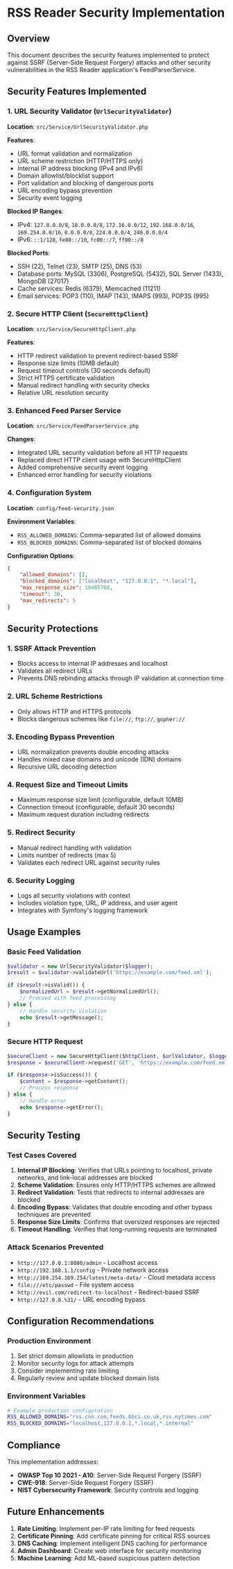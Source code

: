 # RSS Reader Security Implementation

## Overview

This document describes the security features implemented to protect against SSRF (Server-Side Request Forgery) attacks and other security vulnerabilities in the RSS Reader application's FeedParserService.

## Security Features Implemented

### 1. URL Security Validator (`UrlSecurityValidator`)

**Location**: `src/Service/UrlSecurityValidator.php`

**Features**:
- URL format validation and normalization
- URL scheme restriction (HTTP/HTTPS only)
- Internal IP address blocking (IPv4 and IPv6)
- Domain allowlist/blocklist support
- Port validation and blocking of dangerous ports
- URL encoding bypass prevention
- Security event logging

**Blocked IP Ranges**:
- IPv4: `127.0.0.0/8`, `10.0.0.0/8`, `172.16.0.0/12`, `192.168.0.0/16`, `169.254.0.0/16`, `0.0.0.0/8`, `224.0.0.0/4`, `240.0.0.0/4`
- IPv6: `::1/128`, `fe80::/10`, `fc00::/7`, `ff00::/8`

**Blocked Ports**:
- SSH (22), Telnet (23), SMTP (25), DNS (53)
- Database ports: MySQL (3306), PostgreSQL (5432), SQL Server (1433), MongoDB (27017)
- Cache services: Redis (6379), Memcached (11211)
- Email services: POP3 (110), IMAP (143), IMAPS (993), POP3S (995)

### 2. Secure HTTP Client (`SecureHttpClient`)

**Location**: `src/Service/SecureHttpClient.php`

**Features**:
- HTTP redirect validation to prevent redirect-based SSRF
- Response size limits (10MB default)
- Request timeout controls (30 seconds default)
- Strict HTTPS certificate validation
- Manual redirect handling with security checks
- Relative URL resolution security

### 3. Enhanced Feed Parser Service

**Location**: `src/Service/FeedParserService.php`

**Changes**:
- Integrated URL security validation before all HTTP requests
- Replaced direct HTTP client usage with SecureHttpClient
- Added comprehensive security event logging
- Enhanced error handling for security violations

### 4. Configuration System

**Location**: `config/feed-security.json`

**Environment Variables**:
- `RSS_ALLOWED_DOMAINS`: Comma-separated list of allowed domains
- `RSS_BLOCKED_DOMAINS`: Comma-separated list of blocked domains

**Configuration Options**:
```json
{
    "allowed_domains": [],
    "blocked_domains": ["localhost", "127.0.0.1", "*.local"],
    "max_response_size": 10485760,
    "timeout": 30,
    "max_redirects": 5
}
```

## Security Protections

### 1. SSRF Attack Prevention
- Blocks access to internal IP addresses and localhost
- Validates all redirect URLs
- Prevents DNS rebinding attacks through IP validation at connection time

### 2. URL Scheme Restrictions
- Only allows HTTP and HTTPS protocols
- Blocks dangerous schemes like `file://`, `ftp://`, `gopher://`

### 3. Encoding Bypass Prevention
- URL normalization prevents double encoding attacks
- Handles mixed case domains and unicode (IDN) domains
- Recursive URL decoding detection

### 4. Request Size and Timeout Limits
- Maximum response size limit (configurable, default 10MB)
- Connection timeout (configurable, default 30 seconds)
- Maximum request duration including redirects

### 5. Redirect Security
- Manual redirect handling with validation
- Limits number of redirects (max 5)
- Validates each redirect URL against security rules

### 6. Security Logging
- Logs all security violations with context
- Includes violation type, URL, IP address, and user agent
- Integrates with Symfony's logging framework

## Usage Examples

### Basic Feed Validation
```php
$validator = new UrlSecurityValidator($logger);
$result = $validator->validateUrl('https://example.com/feed.xml');

if ($result->isValid()) {
    $normalizedUrl = $result->getNormalizedUrl();
    // Proceed with feed processing
} else {
    // Handle security violation
    echo $result->getMessage();
}
```

### Secure HTTP Request
```php
$secureClient = new SecureHttpClient($httpClient, $urlValidator, $logger);
$response = $secureClient->request('GET', 'https://example.com/feed.xml');

if ($response->isSuccess()) {
    $content = $response->getContent();
    // Process response
} else {
    // Handle error
    echo $response->getError();
}
```

## Security Testing

### Test Cases Covered
1. **Internal IP Blocking**: Verifies that URLs pointing to localhost, private networks, and link-local addresses are blocked
2. **Scheme Validation**: Ensures only HTTP/HTTPS schemes are allowed
3. **Redirect Validation**: Tests that redirects to internal addresses are blocked
4. **Encoding Bypass**: Validates that double encoding and other bypass techniques are prevented
5. **Response Size Limits**: Confirms that oversized responses are rejected
6. **Timeout Handling**: Verifies that long-running requests are terminated

### Attack Scenarios Prevented
- `http://127.0.0.1:8080/admin` - Localhost access
- `http://192.168.1.1/config` - Private network access
- `http://169.254.169.254/latest/meta-data/` - Cloud metadata access
- `file:///etc/passwd` - File system access
- `http://evil.com/redirect-to-localhost` - Redirect-based SSRF
- `http://127.0.0.%31/` - URL encoding bypass

## Configuration Recommendations

### Production Environment
1. Set strict domain allowlists in production
2. Monitor security logs for attack attempts
3. Consider implementing rate limiting
4. Regularly review and update blocked domain lists

### Environment Variables
```bash
# Example production configuration
RSS_ALLOWED_DOMAINS="rss.cnn.com,feeds.bbci.co.uk,rss.nytimes.com"
RSS_BLOCKED_DOMAINS="localhost,127.0.0.1,*.local,*.internal"
```

## Compliance

This implementation addresses:
- **OWASP Top 10 2021 - A10**: Server-Side Request Forgery (SSRF)
- **CWE-918**: Server-Side Request Forgery (SSRF)
- **NIST Cybersecurity Framework**: Security controls and logging

## Future Enhancements

1. **Rate Limiting**: Implement per-IP rate limiting for feed requests
2. **Certificate Pinning**: Add certificate pinning for critical RSS sources
3. **DNS Caching**: Implement intelligent DNS caching for performance
4. **Admin Dashboard**: Create web interface for security monitoring
5. **Machine Learning**: Add ML-based suspicious pattern detection